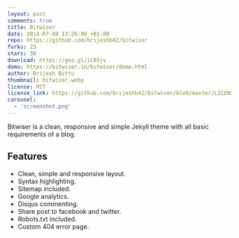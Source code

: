 ```yaml
---
layout: post
comments: true
title: Bitwiser
date: 2014-07-08 13:26:00 +01:00
repo: https://github.com/brijeshb42/bitwiser
forks: 23
stars: 38
download: https://goo.gl/iC85jv
demo: https://bitwiser.in/bitwiser/demo.html
author: Brijesh Bittu
thumbnail: bitwiser.webp
license: MIT
license_link: https://github.com/brijeshb42/bitwiser/blob/master/LICENSE
carousel:
  - 'screenshot.png'
---
```


Bitwiser is a clean, responsive and simple Jekyll theme with all basic requirements of a blog.

## Features

* Clean, simple and responsive layout.
* Syntax highlighting.
* Sitemap included.
* Google analytics.
* Disqus commenting.
* Share post to facebook and twitter.
* Robots.txt included.
* Custom 404 error page.
